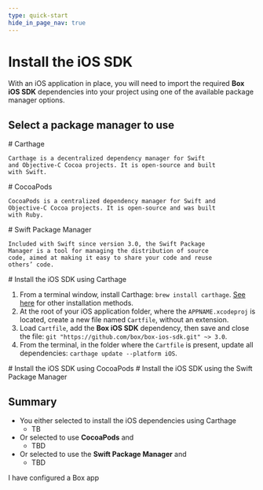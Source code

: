 ```yaml
---
type: quick-start
hide_in_page_nav: true
---
```


# Install the iOS SDK

With an iOS application in place, you will need to import the required **Box
iOS SDK** dependencies into your project using one of the available package
manager options.

## Select a package manager to use

<Grid columns='3'>
  <Choose option='ios.pm_type' value='carthage' color='blue'>
    # Carthage

    Carthage is a decentralized dependency manager for Swift
    and Objective-C Cocoa projects. It is open-source and built
    with Swift.
  </Choose>

  <Choose option='ios.pm_type' value='cocoapods' color='none'>
    # CocoaPods

    CocoaPods is a centralized dependency manager for Swift and
    Objective-C Cocoa projects. It is open-source and was built
    with Ruby.
  </Choose>

  <Choose option='ios.pm_type' value='swift' color='blue'>
    # Swift Package Manager

    Included with Swift since version 3.0, the Swift Package
    Manager is a tool for managing the distribution of source
    code, aimed at making it easy to share your code and reuse
    others’ code.
  </Choose>
</Grid>

<Choice option='ios.pm_type' value='carthage' color='blue'>
  # Install the iOS SDK using Carthage

  1. From a terminal window, install Carthage: `brew install carthage`.
    [See here](https://github.com/Carthage/Carthage#installing-carthage)
    for other installation methods.
  2. At the root of your iOS application folder, where the `APPNAME.xcodeproj`
     is located, create a new file named `Cartfile`, without an extension.
  3. Load `Cartfile`, add the **Box iOS SDK** dependency, then save and close
     the file: `git "https://github.com/box/box-ios-sdk.git" ~> 3.0`.
  4. From the terminal, in the folder where the `Cartfile` is present, update
     all dependencies: `carthage update --platform iOS`.

</Choice>

<Choice option='ios.pm_type' value='cocoapods' color='none'>
  # Install the iOS SDK using CocoaPods
</Choice>

<Choice option='ios.pm_type' value='swift' color='blue'>
  # Install the iOS SDK using the Swift Package Manager
</Choice>

## Summary

* You either selected to install the iOS dependencies using Carthage
  * TB
* Or selected to use **CocoaPods** and
  * TBD
* Or selected to use the **Swift Package Manager** and
  * TBD

<Observe option='ios.pm_type' value='carthage,cocoapods,swift'>
  <Next>I have configured a Box app</Next>
</Observe>